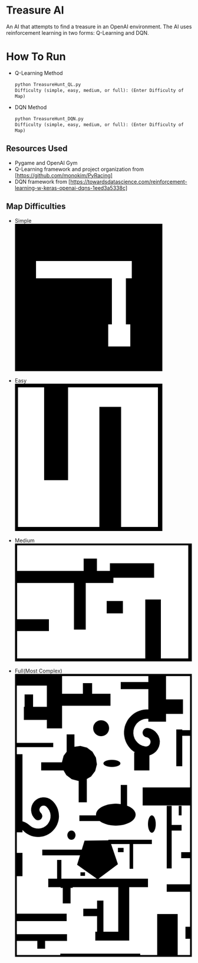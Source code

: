 # Treasure AI
An AI that attempts to find a treasure in an OpenAI environment. The AI uses reinforcement learning in two forms: Q-Learning and DQN.

# How To Run
* Q-Learning Method    
    ```
    python TreasureHunt_QL.py
    Difficulty (simple, easy, medium, or full): (Enter Difficulty of Map)
    ```
* DQN Method   
    ```
    python TreasureHunt_DQN.py
    Difficulty (simple, easy, medium, or full): (Enter Difficulty of Map)
    ```
## Resources Used
* Pygame and OpenAI Gym
* Q-Learning framework and project organization from [https://github.com/monokim/PyRacing]
* DQN framework from [https://towardsdatascience.com/reinforcement-learning-w-keras-openai-dqns-1eed3a5338c]

## Map Difficulties
* Simple   
![Alt text](map_simple.png)

* Easy   
![Alt text](map_easy.png)

* Medium   
![Alt text](map_med.png)

* Full(Most Complex)   
![Alt text](map.png)

